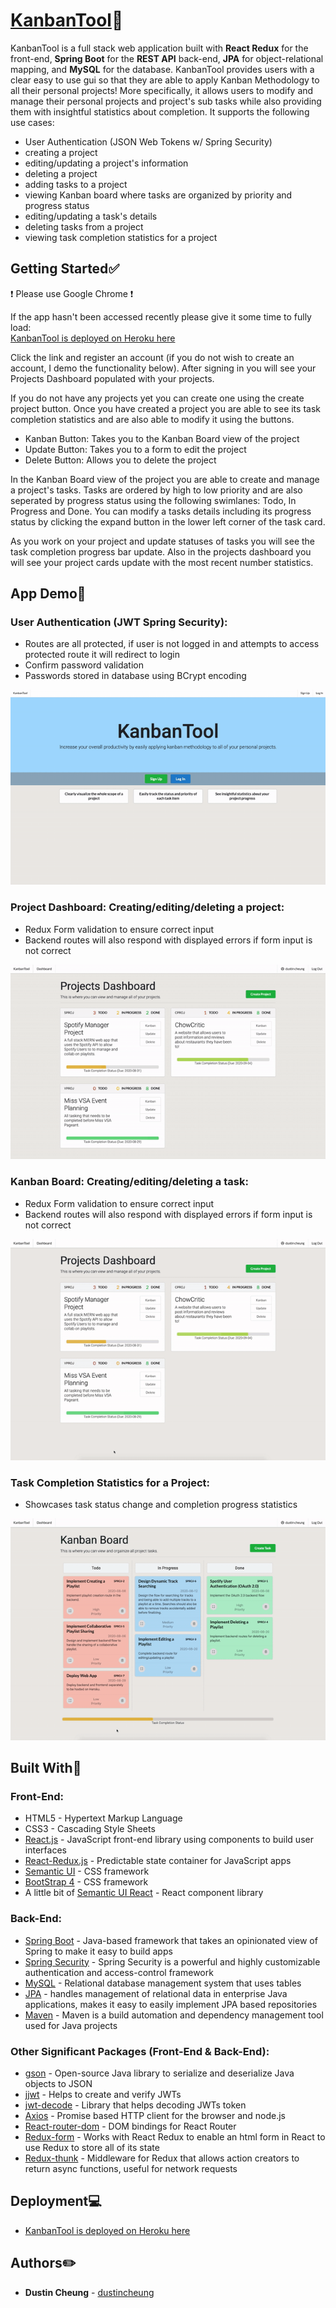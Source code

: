 # [KanbanTool](https://mykanbantool.herokuapp.com/):memo:

KanbanTool is a full stack web application built with **React Redux** for the front-end, **Spring Boot** for the **REST API** back-end,
**JPA** for object-relational mapping, and **MySQL** for the database. KanbanTool provides users with a clear easy to use gui so that 
they are able to apply Kanban Methodology to all their personal projects!  More specifically, it allows users to modify and 
manage their personal projects and project's sub tasks while also providing them with insightful statistics about completion.
It supports the following use cases:
* User Authentication (JSON Web Tokens w/ Spring Security)
* creating a project
* editing/updating a project's information
* deleting a project
* adding tasks to a project
* viewing Kanban board where tasks are organized by priority and progress status
* editing/updating a task's details
* deleting tasks from a project
* viewing task completion statistics for a project

## Getting Started:white_check_mark:

:exclamation: Please use Google Chrome :exclamation:

If the app hasn't been accessed recently please give it some time to fully load:  
[KanbanTool is deployed on Heroku here](https://mykanbantool.herokuapp.com/)

Click the link and register an account (if you do not wish to create an account, I demo the functionality below). After signing in you will see your Projects Dashboard populated with your projects.  

If you do not have any projects yet you can create one using the create project button.  Once you have created a project you are able to see its task completion statistics and are also able to modify it using the buttons. 
* Kanban Button: Takes you to the Kanban Board view of the project
* Update Button: Takes you to a form to edit the project
* Delete Button: Allows you to delete the project

In the Kanban Board view of the project you are able to create and manage a project's tasks.  Tasks are ordered by high to low priority and are also seperated by progress status using the following swimlanes: Todo, In Progress and Done.  You can modify a tasks details including its progress status by clicking the expand button in the lower left corner of the task card. 

As you work on your project and update statuses of tasks you will see the task completion progress bar update.  Also in the projects dashboard you will see your project cards update with the most recent number statistics.

## App Demo:apple:
### User Authentication (JWT Spring Security):
* Routes are all protected, if user is not logged in and attempts to access protected route it will redirect to login
* Confirm password validation
* Passwords stored in database using BCrypt encoding

![User Auth](./demo/User-Auth.gif)

### Project Dashboard: Creating/editing/deleting a project:
* Redux Form validation to ensure correct input
* Backend routes will also respond with displayed errors if form input is not correct

![Spotify OAuth](./demo/Crud-Project.gif)

### Kanban Board: Creating/editing/deleting a task:
* Redux Form validation to ensure correct input
* Backend routes will also respond with displayed errors if form input is not correct

![Spotify OAuth](./demo/Crud-Tasks.gif)

### Task Completion Statistics for a Project:
* Showcases task status change and completion progress statistics

![Spotify OAuth](./demo/status-stats.gif)

## Built With:hammer:
### Front-End:
* HTML5 - Hypertext Markup Language
* CSS3 - Cascading Style Sheets
* [React.js](https://reactjs.org) - JavaScript front-end library using components to build user interfaces
* [React-Redux.js](https://reactjs.org) - Predictable state container for JavaScript apps
* [Semantic UI](https://semantic-ui.com) - CSS framework
* [BootStrap 4](https://getbootstrap.com/) - CSS framework
* A little bit of [Semantic UI React](https://react.semantic-ui.com/) - React component library

### Back-End:
* [Spring Boot](https://spring.io/projects/spring-boot) - Java-based framework that takes an opinionated view of Spring to make it easy to build apps
* [Spring Security](https://spring.io/projects/spring-security) - Spring Security is a powerful and highly customizable authentication and access-control framework	
* [MySQL](https://www.mysql.com) - Relational database management system that uses tables
* [JPA](https://spring.io/projects/spring-data-jpa) - handles management of relational data in enterprise Java applications, makes it easy to easily implement JPA based repositories
* [Maven](https://maven.apache.org) - Maven is a build automation and dependency management tool used for Java projects

### Other Significant Packages (Front-End & Back-End):
* [gson](https://github.com/google/gson) - Open-source Java library to serialize and deserialize Java objects to JSON 
* [jjwt](https://mvnrepository.com/artifact/io.jsonwebtoken/jjwt) - Helps to create and verify JWTs
* [jwt-decode](https://www.npmjs.com/package/jwt-decode) - Library that helps decoding JWTs token
* [Axios](https://www.npmjs.com/package/axios) - Promise based HTTP client for the browser and node.js
* [React-router-dom](https://www.npmjs.com/package/react-router-dom) - DOM bindings for React Router
* [Redux-form](https://www.npmjs.com/package/redux-form) - Works with React Redux to enable an html form in React to use Redux to store all of its state
* [Redux-thunk](https://www.npmjs.com/package/redux-thunk) - Middleware for Redux that allows action creators to return async functions, useful for network requests

## Deployment:computer:

* [KanbanTool is deployed on Heroku here](https://mykanbantool.herokuapp.com/)

## Authors:pencil2:

* **Dustin Cheung** - [dustincheung](https://github.com/dustincheung)
